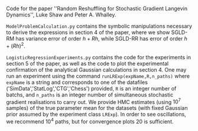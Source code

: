 Code for the paper ''Random Reshuffling for Stochastic Gradient Langevin Dynamics'', Luke Shaw and Peter A. Whalley.

``ModelProblemCalculation.py`` contains the symbolic manipulations necessary to derive the expressions in section 4 of the paper, where we show SGLD-RM has variance error of order $h+Rh$, while SGLD-RR has error of order $h+(Rh)^2$.

``LogisticRegressionExperiments.py`` contains the code for the experiments in section 5 of the paper, as well as the code to plot the experimental confirmation of the analytical Gaussian calculations in section 4. One may run an experiment using the command ``runLRExp(expName,R,n_paths)`` where ``expName`` is a string and corresponds 
to one of the datafiles ('SimData','StatLog','CTG','Chess') provided, ``R`` is an integer number of batchs, and ``n_paths`` is an integer number of simultaneous stochastic gradient realisations to carry out. We provide HMC estimates (using $10^7$ samples) of the true parameter mean for the datasets (with fixed Gaussian prior assumed by the experiment class ``LRExp``).
In order to see oscillations, we recommend $10^4$ paths, but for convergence plots 20 is sufficient.
